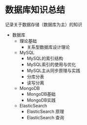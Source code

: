 # 数据库知识总结

记录关于数据存储（数据库为主）的知识

- 数据库
  - 理论基础
    - 关系型数据库设计理论
  - MySQL
    - MySQL的索引结构
    - MySQL索引的使用与优化
    - MySQL主从同步原理与实践
    - 分库分表
    - 读写分离
  - MongoDB
    - MongoDB基础
    - MongoDB实践
  - ElasticSearch
    - ElasticSearch 原理
    - ElasticSearch 查询

